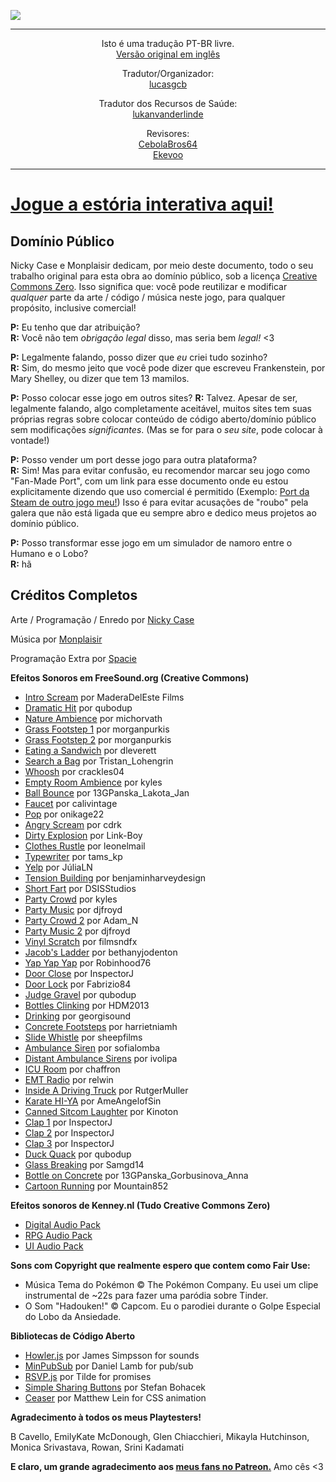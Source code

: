 ![](https://ncase.me/anxiety/sharing/banner.png)


---


<p align="center">Isto é uma tradução PT-BR livre. <br> 
  <a href="https://ncase.me/anxiety/" target="_blank">Versão original em inglês</a>
<p>



<p align="center">Tradutor/Organizador:<br>
  <a href="https://github.com/lucasgcb" target="_blank">lucasgcb</a>
</p>


<p align="center">Tradutor dos Recursos de Saúde:<br>
  <a href="https://github.com/lukanvanderlinde" target="_blank">lukanvanderlinde<br></a>
</p>

<p align="center">
Revisores:<br>
  <a href="https://github.com/CebolaBros64" target="_blank">CebolaBros64</a> <br>
  <a href="https://github.com/ekevoo" target="_blank">Ekevoo</a> <br>
</p>

---

# [Jogue a estória interativa aqui!](https://lucasgcb.github.io/anxiety/)

## Domínio Público

Nicky Case e Monplaisir dedicam, por meio deste documento, todo o seu trabalho original para esta obra ao domínio público, sob a licença [Creative Commons Zero](https://creativecommons.org/choose/zero/).
Isso significa que: você pode reutilizar e modificar *qualquer* parte da arte / código / música neste jogo, para qualquer propósito, inclusive comercial!

**P:** Eu tenho que dar atribuição?    
**R:** Você não tem *obrigação legal* disso, mas seria bem *legal!* <3

**P:** Legalmente falando, posso dizer que *eu* criei tudo sozinho?    
**R:** Sim, do mesmo jeito que você pode dizer que escreveu Frankenstein, por Mary Shelley, ou dizer que tem 13 mamilos.

**P:** Posso colocar esse jogo em outros sites?
**R:** Talvez. Apesar de ser, legalmente falando, algo completamente aceitável, muitos sites tem suas próprias regras sobre colocar conteúdo de código aberto/domínio público sem modificações *significantes*. (Mas se for para o *seu site*, pode colocar à vontade!) 

**P:** Posso vender um port desse jogo para outra plataforma?  
**R:** Sim! Mas para evitar confusão, eu recomendor marcar seu jogo como "Fan-Made Port", com um link para esse documento onde eu estou explicitamente dizendo que uso comercial é permitido (Exemplo: [Port da Steam de outro jogo meu!](https://store.steampowered.com/app/1103210/We_Become_What_We_Behold_FanMade_Port/)) Isso é para evitar acusações de "roubo" pela galera que não está ligada que eu sempre abro e dedico meus projetos ao domínio público.

**P:** Posso transformar esse jogo em um simulador de namoro entre o Humano e o Lobo?   
**R:** hã


## Créditos Completos

Arte / Programação / Enredo por [Nicky Case](https://ncase.me/)

Música por [Monplaisir](https://loyaltyfreakmusic.com)

Programação Extra por [Spacie](https://spacie.me)

**Efeitos Sonoros em FreeSound.org (Creative Commons)**

* [Intro Scream](https://freesound.org/people/analogchill/sounds/35716/) por MaderaDelEste Films
* [Dramatic Hit](https://freesound.org/people/qubodup/sounds/222517/) por qubodup
* [Nature Ambience](https://freesound.org/people/michorvath/sounds/427601/) por michorvath
* [Grass Footstep 1](https://freesound.org/people/morganpurkis/sounds/384651/) por morganpurkis
* [Grass Footstep 2](https://freesound.org/people/morganpurkis/sounds/384643/) por morganpurkis
* [Eating a Sandwich](https://freesound.org/people/dleverett/sounds/441906/) por dleverett
* [Search a Bag](https://freesound.org/people/Tristan_Lohengrin/sounds/233441/) por Tristan\_Lohengrin
* [Whoosh](https://freesound.org/people/crackles04/sounds/369698/) por crackles04
* [Empty Room Ambience](https://freesound.org/people/kyles/sounds/451616/) por kyles
* [Ball Bounce](https://freesound.org/people/13GPanska_Lakota_Jan/sounds/378355/) por 13GPanska\_Lakota\_Jan
* [Faucet](https://freesound.org/people/calivintage/sounds/95709/) por calivintage
* [Pop](https://freesound.org/people/onikage22/sounds/240566/) por onikage22
* [Angry Scream](https://freesound.org/people/cdrk/sounds/21324/) por cdrk
* [Dirty Explosion](https://freesound.org/people/Link-Boy/sounds/156615/) por Link-Boy
* [Clothes Rustle](https://freesound.org/people/leonelmail/sounds/427866/) por leonelmail
* [Typewriter](https://freesound.org/people/tams_kp/sounds/43559/) por tams\_kp
* [Yelp](https://freesound.org/people/J%C3%BAliaLN/sounds/382990/) por JúliaLN
* [Tension Building](https://freesound.org/people/benjaminharveydesign/sounds/316649/) por benjaminharveydesign
* [Short Fart](https://freesound.org/people/DSISStudios/sounds/241000/) por DSISStudios
* [Party Crowd](https://freesound.org/people/kyles/sounds/453925/) por kyles
* [Party Music](https://freesound.org/people/djfroyd/sounds/324779/) por djfroyd
* [Party Crowd 2](https://freesound.org/people/Adam_N/sounds/346687/) por Adam\_N
* [Party Music 2](https://freesound.org/people/djfroyd/sounds/325155/) por djfroyd
* [Vinyl Scratch](https://freesound.org/people/filmsndfx/sounds/369673/) por filmsndfx
* [Jacob's Ladder](https://freesound.org/people/bethanyjodenton/sounds/466477/) por bethanyjodenton
* [Yap Yap Yap](https://freesound.org/people/Robinhood76/sounds/327813/) por Robinhood76
* [Door Close](https://freesound.org/people/InspectorJ/sounds/411791/) por InspectorJ
* [Door Lock](https://freesound.org/people/Fabrizio84/sounds/458013/) por Fabrizio84
* [Judge Gravel](https://freesound.org/people/qubodup/sounds/215164/) por qubodup
* [Bottles Clinking](https://freesound.org/people/HDM2013/sounds/179438/) por HDM2013
* [Drinking](https://freesound.org/people/georgisound/sounds/369293/) por georgisound
* [Concrete Footsteps](https://freesound.org/people/harrietniamh/sounds/219673/) por harrietniamh
* [Slide Whistle](https://freesound.org/people/sheepfilms/sounds/432546/) por sheepfilms
* [Ambulance Siren](https://freesound.org/people/sofialomba/sounds/469413/) por sofialomba
* [Distant Ambulance Sirens](https://freesound.org/people/ivolipa/sounds/337099/) por ivolipa
* [ICU Room](https://freesound.org/people/chaffron/sounds/132074/) por chaffron
* [EMT Radio](https://freesound.org/people/relwin/sounds/397087/) por relwin
* [Inside A Driving Truck](https://freesound.org/people/RutgerMuller/sounds/50910/) por RutgerMuller
* [Karate HI-YA](https://freesound.org/people/AmeAngelofSin/sounds/326888/) por AmeAngelofSin
* [Canned Sitcom Laughter](https://freesound.org/people/Kinoton/sounds/371562/) por Kinoton
* [Clap 1](https://freesound.org/people/InspectorJ/sounds/404542/) por InspectorJ
* [Clap 2](https://freesound.org/people/InspectorJ/sounds/404539/) por InspectorJ
* [Clap 3](https://freesound.org/people/InspectorJ/sounds/404541/) por InspectorJ
* [Duck Quack](https://freesound.org/people/qubodup/sounds/442820/) por qubodup
* [Glass Breaking](https://freesound.org/people/Samgd14/sounds/355340/) por Samgd14
* [Bottle on Concrete](https://freesound.org/people/13GPanska_Gorbusinova_Anna/sounds/377986/) por 13GPanska\_Gorbusinova\_Anna
* [Cartoon Running](https://freesound.org/people/Mountain852/sounds/365830/) por Mountain852

**Efeitos sonoros de  Kenney.nl (Tudo Creative Commons Zero)**

* [Digital Audio Pack](https://kenney.nl/assets/digital-audio)
* [RPG Audio Pack](https://kenney.nl/assets/rpg-audio)
* [UI Audio Pack](https://kenney.nl/assets/ui-audio)

**Sons com Copyright que realmente espero que contem como Fair Use:**

* Música Tema do Pokémon © The Pokémon Company. Eu usei um clipe instrumental de ~22s para  fazer uma paródia sobre Tinder.
* O Som "Hadouken!" © Capcom. Eu o parodiei durante o Golpe Especial do Lobo da Ansiedade.


**Bibliotecas de Código Aberto**

* [Howler.js](https://howlerjs.com/) por James Simpsson for sounds
* [MinPubSub](https://github.com/daniellmb/MinPubSub) por Daniel Lamb for pub/sub
* [RSVP.js](https://github.com/tildeio/rsvp.js/) por Tilde for promises
* [Simple Sharing Buttons](https://simplesharingbuttons.com/) por Stefan Bohacek
* [Ceaser](https://matthewlein.com/tools/ceaser) por Matthew Lein for CSS animation

**Agradecimento à todos os meus Playtesters!**

B Cavello, EmilyKate McDonough, Glen Chiacchieri, Mikayla Hutchinson, Monica Srivastava, Rowan, Srini Kadamati

**E claro, um grande agradecimento aos [meus fans no Patreon.](https://www.patreon.com/ncase)** Amo cês <3


